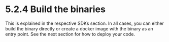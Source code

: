 # 5.2.4 Build the binaries

This is explained in the respective SDKs section. In all cases, you can either build the binary directly or create a docker image with the binary as an entry point. See the next section for how to deploy your code.
